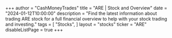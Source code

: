 +++
author = "CashMoneyTrades"
title = "ARE | Stock and Overview"
date = "2024-01-12T10:00:00"
description = "Find the latest information about trading ARE stock for a full financial overview to help with your stock trading and investing."
tags = [
   "Stocks",
]
layout = "stocks"
ticker = "ARE"
disableListPage = true
+++
